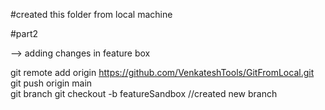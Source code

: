 #created this folder from local machine

#part2

--> adding changes in feature box

git remote add origin https://github.com/VenkateshTools/GitFromLocal.git
git push origin main   
git branch
git checkout -b featureSandbox //created new branch
